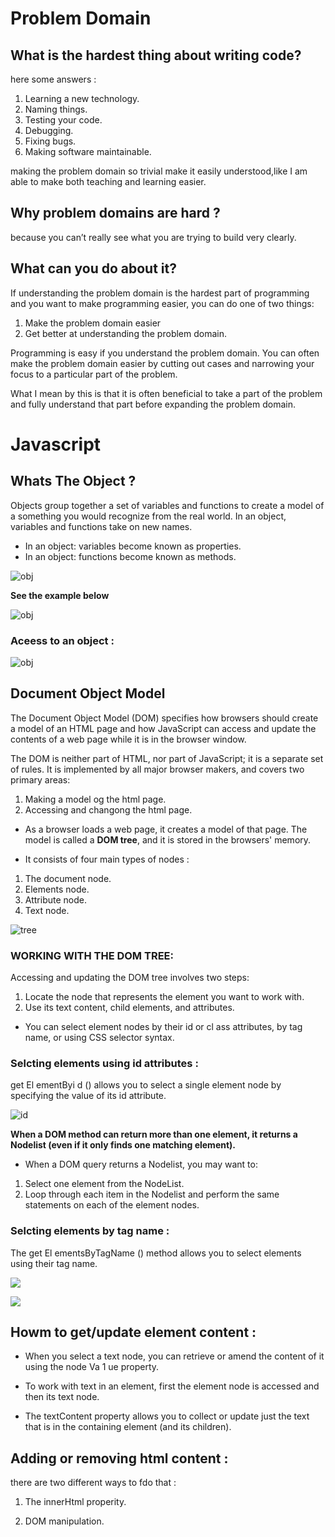 # Problem Domain

## What is the hardest thing about writing code?
here some answers :

1. Learning a new technology.
2. Naming things.
3. Testing your code.
4. Debugging.
5. Fixing bugs.
6. Making software maintainable.


making the  problem domain so trivial make it  easily understood,like  I am able to make both teaching and learning easier.

## Why problem domains are hard ?

 because you can’t really see what you are trying to build very clearly. 

## What can you do about it?

If understanding the problem domain is the hardest part of programming and you want to make programming easier, you can do one of two things:

1. Make the problem domain easier
2. Get better at understanding the problem domain.

  Programming is easy if you understand the problem domain.
  You can often make the problem domain easier by cutting out cases and narrowing your focus to a particular part of the problem.

What I mean by this is that it is often beneficial to take a part of the problem and fully understand that part before expanding the problem domain.

# Javascript


## Whats The Object ?

Objects group together a set of variables and functions to create a model 
of a something you would recognize from the real world. In an object, 
variables and functions take on new names. 

* In an object: variables become known as properties. 
* In an object: functions become known as methods. 

![obj](https://static.skillshare.com/uploads/video/thumbnails/5582559529001/448-252)

**See the example below**

![obj](https://www.rdcircles.com/wp-content/uploads/2020/04/RDLearning-Object-properties.jpg)

### Aceess to an object :

![obj](https://dmitripavlutin.com/static/50a87420915de18f26da616865fe9825/05127/access-object-properties-2.png)


## Document Object Model

The Document Object Model (DOM) specifies 
how browsers should create a model of an HTML 
page and how JavaScript can access and update the 
contents of a web page while it is in the browser window. 

The DOM is neither part of HTML, nor part of JavaScript; it is a separate set of rules. 
It is implemented by all major browser makers, and covers two primary areas: 

1. Making a model og the html page.
2. Accessing and changong the html page. 


* As a browser loads a web page, it creates a model of that page. The model is called a **DOM tree**, and it is stored in the browsers' memory. 

* It consists of four main types of nodes :

1. The document node.
2. Elements node.
3. Attribute node.
5. Text node.

![tree](https://www.kirupa.com/html5/images/DOM_js_72.png)


### WORKING WITH THE DOM TREE:

Accessing and updating the DOM tree involves two steps: 
1. Locate the node that represents the element you want to work with. 
2. Use its text content, child elements, and attributes. 

* You can select element nodes by their id or cl ass 
attributes, by tag name, or using CSS selector syntax.

### Selcting elements using id attributes :

get El ementByi d () allows you to select a single element node by specifying the value of its id attribute.

![id](https://cf.ppt-online.org/files/slide/l/lG6hjyFR8carDYH7oVAtPW3exEOg0sSpQ1JKfm/slide-9.jpg)


**When a DOM method can return more than one element, it returns a Nodelist (even if it only finds one matching element).**

* When a DOM query returns a Nodelist, you may want to: 
1. Select one element from the NodeList. 
2.  Loop through each item in the Nodelist and 
perform the same statements on each of the element nodes.

### Selcting elements by tag name :

The get El ementsByTagName () 
method allows you to select 
elements using their tag name. 

![](https://miro.medium.com/max/2284/1*XQnlyUDJ1kSkwan1nyqVWw.png)

![](https://image.slidesharecdn.com/javascript-200121065050/95/java-script-8-638.jpg?cb=1579589609)

## Howm to get/update element content : 

* When you select a text node, you can retrieve or amend the content of it 
using the node Va 1 ue property.

* To work with text in an element, first the element node is 
accessed and then its text node. 

* The textContent property allows you to 
collect or update just the text that is in the 
containing element (and its children).


## Adding or removing html content :

there are two different ways to fdo that :

1. The innerHtml properity.

2. DOM manipulation.
